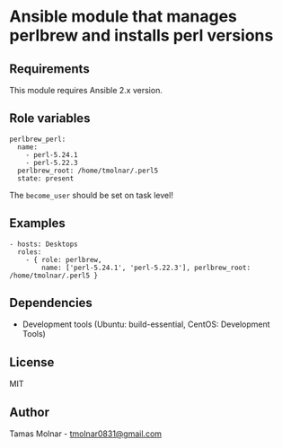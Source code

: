 # Ansible module that manages perlbrew and installs perl versions

## Requirements

This module requires Ansible 2.x version.

## Role variables

```
perlbrew_perl:
  name:
    - perl-5.24.1
    - perl-5.22.3
  perlbrew_root: /home/tmolnar/.perl5
  state: present
```

The `become_user` should be set on task level!

## Examples

```
- hosts: Desktops 
  roles:
    - { role: perlbrew,
        name: ['perl-5.24.1', 'perl-5.22.3'], perlbrew_root: /home/tmolnar/.perl5 }
```

## Dependencies

- Development tools (Ubuntu: build-essential, CentOS: Development Tools)

## License

MIT

## Author

Tamas Molnar - tmolnar0831@gmail.com
